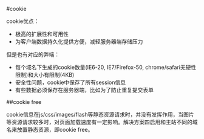#cookie

cookie优点：

* 极高的扩展性和可用性
* 为客户端数据持久化提供方便，减轻服务器端存储压力

但是也有对应的弊端：

* 每个域名下生成的cookie数量(IE6-20, IE7/Firefox-50, chrome/safari无硬性限制)和大小有限制(4KB)
* 安全性问题，cookie中保存了所有session信息
* 有些数据必须保存在服务器端，比如为了防止重复提交表单

##cookie free

cookie信息在js/css/images/flash等静态资源请求时，并没有发挥作用，当图片等资源请求较多时，对页面加载速度有一定影响。解决方案四启用和主站不同的域名来放置静态资源，即cookie free。

